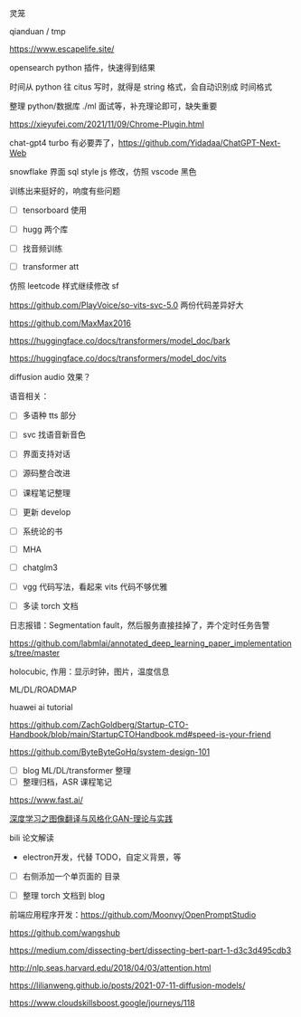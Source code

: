 灵笼

qianduan / tmp

https://www.escapelife.site/

opensearch python 插件，快速得到结果

时间从  python 往 citus 写时，就得是 string 格式，会自动识别成 时间格式

整理 python/数据库 ./ml 面试等，补充理论即可，缺失重要

https://xieyufei.com/2021/11/09/Chrome-Plugin.html

chat-gpt4 turbo 有必要弄了，https://github.com/Yidadaa/ChatGPT-Next-Web

snowflake 界面 sql style js 修改，仿照 vscode 黑色

训练出来挺好的，响度有些问题

- [ ] tensorboard 使用
- [ ] hugg 两个库
- [ ] 找音频训练
- [ ] transformer att


仿照 leetcode 样式继续修改 sf

https://github.com/PlayVoice/so-vits-svc-5.0 两份代码差异好大

https://github.com/MaxMax2016

https://huggingface.co/docs/transformers/model_doc/bark

https://huggingface.co/docs/transformers/model_doc/vits

diffusion audio 效果？

语音相关：
- [ ] 多语种 tts 部分
- [ ] svc 找语音新音色
- [ ] 界面支持对话
- [ ] 源码整合改进


- [ ] 课程笔记整理
- [ ] 更新 develop
- [ ] 系统论的书
- [ ] MHA
- [ ] chatglm3
- [ ] vgg 代码写法，看起来  vits 代码不够优雅
- [ ] 多读 torch 文档



日志报错：Segmentation fault，然后服务直接挂掉了，弄个定时任务告警


https://github.com/labmlai/annotated_deep_learning_paper_implementations/tree/master


holocubic, 作用：显示时钟，图片，温度信息

ML/DL/ROADMAP

huawei ai tutorial

https://github.com/ZachGoldberg/Startup-CTO-Handbook/blob/main/StartupCTOHandbook.md#speed-is-your-friend

https://github.com/ByteByteGoHq/system-design-101

- [ ] blog ML/DL/transformer 整理
- [ ] 整理归档，ASR 课程笔记

https://www.fast.ai/


[深度学习之图像翻译与风格化GAN-理论与实践](https://www.bilibili.com/video/BV1Wr4y1b77B)

bili 论文解读

- electron开发，代替 TODO，自定义背景，等


- [ ] 右侧添加一个单页面的 目录
- [ ] 整理 torch 文档到 blog


前端应用程序开发：https://github.com/Moonvy/OpenPromptStudio

https://github.com/wangshub


https://medium.com/dissecting-bert/dissecting-bert-part-1-d3c3d495cdb3

http://nlp.seas.harvard.edu/2018/04/03/attention.html


https://lilianweng.github.io/posts/2021-07-11-diffusion-models/

https://www.cloudskillsboost.google/journeys/118
